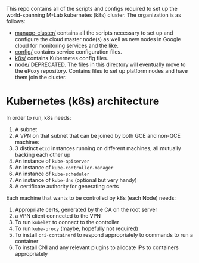 This repo contains all of the scripts and configs required to set up the
world-spanning M-Lab kubernetes (k8s) cluster.  The organization is as follows:
- [manage-cluster/](manager-cluster/) contains all the scripts necessary to set
  up and configure the cloud master node(s) as well as new nodes in Google cloud
  for monitoring services and the like.
- [config/](config/) contains service configuration files.
- [k8s/](k8s/) contains Kubernetes config files.
- [node/](node/) DEPRECATED. The files in this directory will eventually move to
  the ePoxy repository. Contains files to set up platform nodes and have them
  join the cluster.

# Kubernetes (k8s) architecture

In order to run, k8s needs:
1. A subnet
2. A VPN on that subnet that can be joined by both GCE and non-GCE machines
3. 3 distinct `etcd` instances running on different machines, all mutually backing each other up
4. An instance of `kube-apiserver`
5. An instance of `kube-controller-manager`
6. An instance of `kube-scheduler`
7. An instance of `kube-dns` (optional but very handy)
8. A certificate authority for generating certs

Each machine that wants to be controlled by k8s (each Node) needs:
1. Appropriate certs, generated by the CA on the root server
2. a VPN client connected to the VPN
3. To run `kubelet` to connect to the controller
4. To run `kube-proxy` (maybe, hopefully not required)
5. To install `cri-containerd` to respond appropriately to commands to run a
   container
6. To install CNI and any relevant plugins to allocate IPs to containers
   appropriately
